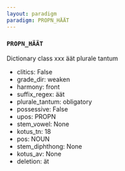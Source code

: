 ```yaml
---
layout: paradigm
paradigm: PROPN_HÄÄT
---
```

### ` PROPN_HÄÄT `

Dictionary class xxx äät plurale tantum
* clitics: False
* grade_dir: weaken
* harmony: front
* suffix_regex: äät
* plurale_tantum: obligatory
* possessive: False
* upos: PROPN
* stem_vowel: None
* kotus_tn: 18
* pos: NOUN
* stem_diphthong: None
* kotus_av: None
* deletion: ät
